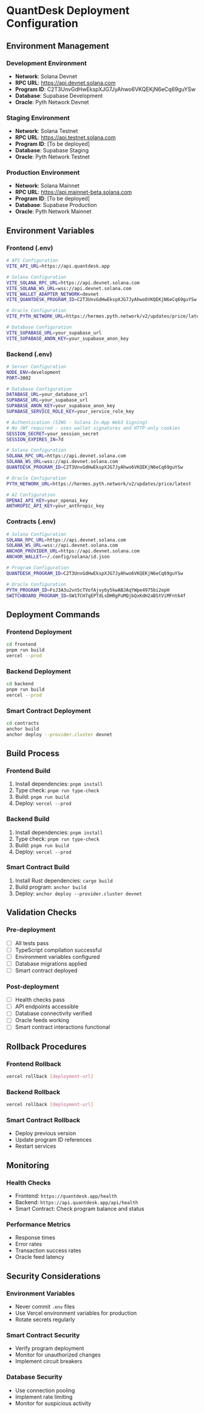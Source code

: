 # QuantDesk Deployment Configuration

## Environment Management

### Development Environment
- **Network**: Solana Devnet
- **RPC URL**: https://api.devnet.solana.com
- **Program ID**: C2T3UnvGdHwEkspXJG7JyAhwo6VKQEKjN6eCq69guYSw
- **Database**: Supabase Development
- **Oracle**: Pyth Network Devnet

### Staging Environment
- **Network**: Solana Testnet
- **RPC URL**: https://api.testnet.solana.com
- **Program ID**: [To be deployed]
- **Database**: Supabase Staging
- **Oracle**: Pyth Network Testnet

### Production Environment
- **Network**: Solana Mainnet
- **RPC URL**: https://api.mainnet-beta.solana.com
- **Program ID**: [To be deployed]
- **Database**: Supabase Production
- **Oracle**: Pyth Network Mainnet

## Environment Variables

### Frontend (.env)
```bash
# API Configuration
VITE_API_URL=https://api.quantdesk.app

# Solana Configuration
VITE_SOLANA_RPC_URL=https://api.devnet.solana.com
VITE_SOLANA_WS_URL=wss://api.devnet.solana.com
VITE_WALLET_ADAPTER_NETWORK=devnet
VITE_QUANTDESK_PROGRAM_ID=C2T3UnvGdHwEkspXJG7JyAhwo6VKQEKjN6eCq69guYSw

# Oracle Configuration
VITE_PYTH_NETWORK_URL=https://hermes.pyth.network/v2/updates/price/latest

# Database Configuration
VITE_SUPABASE_URL=your_supabase_url
VITE_SUPABASE_ANON_KEY=your_supabase_anon_key
```

### Backend (.env)
```bash
# Server Configuration
NODE_ENV=development
PORT=3002

# Database Configuration
DATABASE_URL=your_database_url
SUPABASE_URL=your_supabase_url
SUPABASE_ANON_KEY=your_supabase_anon_key
SUPABASE_SERVICE_ROLE_KEY=your_service_role_key

# Authentication (SIWS - Solana In-App Web3 Signing)
# No JWT required - uses wallet signatures and HTTP-only cookies
SESSION_SECRET=your_session_secret
SESSION_EXPIRES_IN=7d

# Solana Configuration
SOLANA_RPC_URL=https://api.devnet.solana.com
SOLANA_WS_URL=wss://api.devnet.solana.com
QUANTDESK_PROGRAM_ID=C2T3UnvGdHwEkspXJG7JyAhwo6VKQEKjN6eCq69guYSw

# Oracle Configuration
PYTH_NETWORK_URL=https://hermes.pyth.network/v2/updates/price/latest

# AI Configuration
OPENAI_API_KEY=your_openai_key
ANTHROPIC_API_KEY=your_anthropic_key
```

### Contracts (.env)
```bash
# Solana Configuration
SOLANA_RPC_URL=https://api.devnet.solana.com
SOLANA_WS_URL=wss://api.devnet.solana.com
ANCHOR_PROVIDER_URL=https://api.devnet.solana.com
ANCHOR_WALLET=~/.config/solana/id.json

# Program Configuration
QUANTDESK_PROGRAM_ID=C2T3UnvGdHwEkspXJG7JyAhwo6VKQEKjN6eCq69guYSw

# Oracle Configuration
PYTH_PROGRAM_ID=FsJ3A3u2vn5cTVofAjvy6y5kwABJAqYWpe4975bi2epH
SWITCHBOARD_PROGRAM_ID=SW1TCH7qEPTdLsDHRgPuMQjbQxKdH2aBStViMFnt64f
```

## Deployment Commands

### Frontend Deployment
```bash
cd frontend
pnpm run build
vercel --prod
```

### Backend Deployment
```bash
cd backend
pnpm run build
vercel --prod
```

### Smart Contract Deployment
```bash
cd contracts
anchor build
anchor deploy --provider.cluster devnet
```

## Build Process

### Frontend Build
1. Install dependencies: `pnpm install`
2. Type check: `pnpm run type-check`
3. Build: `pnpm run build`
4. Deploy: `vercel --prod`

### Backend Build
1. Install dependencies: `pnpm install`
2. Type check: `pnpm run type-check`
3. Build: `pnpm run build`
4. Deploy: `vercel --prod`

### Smart Contract Build
1. Install Rust dependencies: `cargo build`
2. Build program: `anchor build`
3. Deploy: `anchor deploy --provider.cluster devnet`

## Validation Checks

### Pre-deployment
- [ ] All tests pass
- [ ] TypeScript compilation successful
- [ ] Environment variables configured
- [ ] Database migrations applied
- [ ] Smart contract deployed

### Post-deployment
- [ ] Health checks pass
- [ ] API endpoints accessible
- [ ] Database connectivity verified
- [ ] Oracle feeds working
- [ ] Smart contract interactions functional

## Rollback Procedures

### Frontend Rollback
```bash
vercel rollback [deployment-url]
```

### Backend Rollback
```bash
vercel rollback [deployment-url]
```

### Smart Contract Rollback
- Deploy previous version
- Update program ID references
- Restart services

## Monitoring

### Health Checks
- Frontend: `https://quantdesk.app/health`
- Backend: `https://api.quantdesk.app/api/health`
- Smart Contract: Check program balance and status

### Performance Metrics
- Response times
- Error rates
- Transaction success rates
- Oracle feed latency

## Security Considerations

### Environment Variables
- Never commit `.env` files
- Use Vercel environment variables for production
- Rotate secrets regularly

### Smart Contract Security
- Verify program deployment
- Monitor for unauthorized changes
- Implement circuit breakers

### Database Security
- Use connection pooling
- Implement rate limiting
- Monitor for suspicious activity
